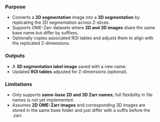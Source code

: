 ### Purpose
- Converts a **2D segmentation** image into a **3D segmentation** by replicating the 2D segmentation across Z-slices.  
- Supports OME-Zarr datasets where **2D and 3D images** share the same base name but differ by suffixes.  
- Optionally copies associated ROI tables and adjusts them to align with the replicated Z-dimensions.  

### Outputs
- A **3D segmentation label image** saved with a new name.  
- Updated **ROI tables** adjusted for Z-dimensions (optional).  

### Limitations
- Only supports **same-base 2D and 3D Zarr names**; full flexibility in file names is not yet implemented.  
- Assumes **2D OME-Zarr images** and corresponding 3D images are stored in the same base folder and just differ with a suffix before the .zarr.  
